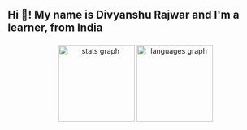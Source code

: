<h2 align="left">Hi 👋! My name is Divyanshu Rajwar and I'm a learner, from India</h2>

###
<div align="center">
  <img src="https://github-readme-stats.vercel.app/api?username=divyanshurajwar&hide_title=false&hide_rank=false&show_icons=true&include_all_commits=true&count_private=true&disable_animations=false&theme=dracula&locale=en&hide_border=false" height="150" alt="stats graph"  />
  <img src="https://github-readme-stats.vercel.app/api/top-langs?username=divyanshurajwar&locale=en&hide_title=false&layout=compact&card_width=320&langs_count=5&theme=dracula&hide_border=false" height="150" alt="languages graph"  />
</div>
